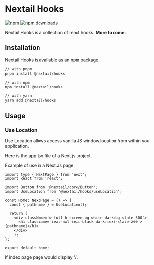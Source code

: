 # Nextail Hooks
[![npm](https://img.shields.io/npm/v/@nextail/hooks)](https://www.npmjs.com/package/@nextail/hooks)
[![npm downloads](https://img.shields.io/npm/dw/@nextail/providers)](https://www.npmjs.com/package/@nextail/hooks)

Nextail Hooks is a collection of react hooks. **More to come.**

## Installation
Nextail Hooks is available as an [npm package](https://www.npmjs.com/package/@nextail/hooks).

```sh
// with pnpm
pnpm install @nextail/hooks

// with npm
npm install @nextail/hooks

// with yarn
yarn add @nextail/hooks
```

## Usage


### Use Location
Use Location allows access vanilla JS window.location from within you application.

Here is the app.tsx file of a Next.js project.

Example of use in a Next.Js page.

```tsx
import type { NextPage } from 'next';
import React from 'react';

import Button from '@nextail/core/Button';
import UseLocation from '@nextail/hooks/useLocation';

const Home: NextPage = () => {
  const { pathname } = UseLocation();

  return (
    <div className='w-full h-screen bg-white dark:bg-slate-300'>
      <h1 className='text-4xl text-black dark:text-slate-200'>{pathname}</h1>
    </div>
    );
};

export default Home;
```

If index page page would display '/'.